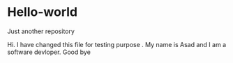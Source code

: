 # Hello-world
Just another repository

Hi. I have changed this file for testing purpose . My name is Asad and I am a software devloper.
Good bye
